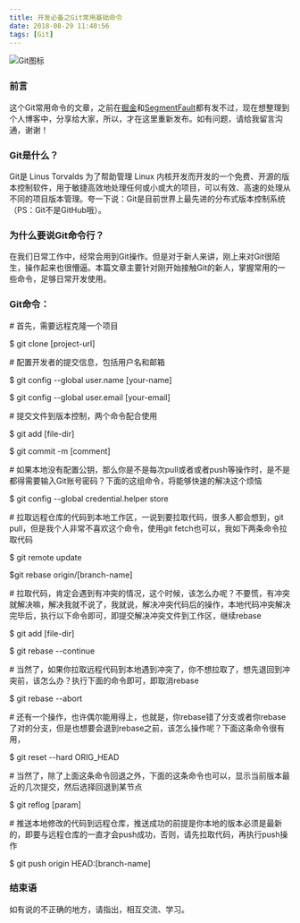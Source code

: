 ```yaml
---
title: 开发必备之Git常用基础命令
date: 2018-08-29 11:40:56
tags: [Git]
---
```


![Git图标][page_img_url]

### 前言

这个Git常用命令的文章，之前在[掘金][juejin_git_url]和[SegmentFault][sf_git_url]都有发不过，现在想整理到个人博客中，分享给大家，所以，才在这里重新发布。如有问题，请给我留言沟通，谢谢！

### Git是什么？

Git是 Linus Torvalds 为了帮助管理 Linux 内核开发而开发的一个免费、开源的版本控制软件，用于敏捷高效地处理任何或小或大的项目，可以有效、高速的处理从不同的项目版本管理。夸一下说：Git是目前世界上最先进的分布式版本控制系统（PS：Git不是GitHub哦）。

<!-- more -->

### 为什么要说Git命令行？

在我们日常工作中，经常会用到Git操作。但是对于新人来讲，刚上来对Git很陌生，操作起来也很懵逼。本篇文章主要针对刚开始接触Git的新人，掌握常用的一些命令，足够日常开发使用。

### Git命令：

\# 首先，需要远程克隆一个项目

$ git clone [project-url]

\# 配置开发者的提交信息，包括用户名和邮箱

$ git config --global user.name [your-name]

$ git config --global user.email [your-email]

\# 提交文件到版本控制，两个命令配合使用

$ git add [file-dir]

$ git commit -m [comment]

\# 如果本地没有配置公钥，那么你是不是每次pull或者或者push等操作时，是不是都得需要输入Git账号密码？下面的这组命令，将能够快速的解决这个烦恼

$ git config --global credential.helper store

\# 拉取远程仓库的代码到本地工作区，一说到要拉取代码，很多人都会想到，git pull，但是我个人非常不喜欢这个命令，使用git fetch也可以，我如下两条命令拉取代码

$ git remote update

$git rebase origin/[branch-name]

\# 拉取代码，肯定会遇到有冲突的情况，这个时候，该怎么办呢？不要慌，有冲突就解决嘛，解决我就不说了，我就说，解决冲突代码后的操作，本地代码冲突解决完毕后，执行以下命令即可，即提交解决冲突文件到工作区，继续rebase

$ git add [file-dir] 

$ git rebase --continue

\# 当然了，如果你拉取远程代码到本地遇到冲突了，你不想拉取了，想先退回到冲突前，该怎么办？执行下面的命令即可，即取消rebase

$ git rebase --abort

\# 还有一个操作，也许偶尔能用得上，也就是，你rebase错了分支或者你rebase了对的分支，但是也想要会退到rebase之前，该怎么操作呢？下面这条命令很有用，

$ git reset --hard ORIG_HEAD

\# 当然了，除了上面这条命令回退之外，下面的这条命令也可以，显示当前版本最近的几次提交，然后选择回退到某节点

$ git reflog [param]

\# 推送本地修改的代码到远程仓库，推送成功的前提是你本地的版本必须是最新的，即要与远程仓库的一直才会push成功，否则，请先拉取代码，再执行push操作

$ git push origin HEAD:[branch-name]

### 结束语

如有说的不正确的地方，请指出，相互交流、学习。

[page_img_url]: https://images.pexels.com/photos/1181253/pexels-photo-1181253.jpeg
[juejin_git_url]: https://juejin.im/post/5b136e31e51d4506a81b4952
[sf_git_url]: https://segmentfault.com/a/1190000015150907
